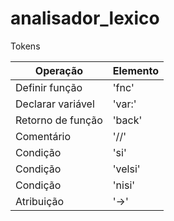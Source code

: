 # analisador_lexico

Tokens

| Operação | Elemento | 
| ---------- | --------- |
| Definir função     | 'fnc' |
| Declarar variável  | 'var:' |
| Retorno de função  | 'back' |
| Comentário         | '//' |
| Condição           | 'si' |
| Condição | 'velsi' |
|Condição | 'nisi'|
| Atribuição         | '->' |
